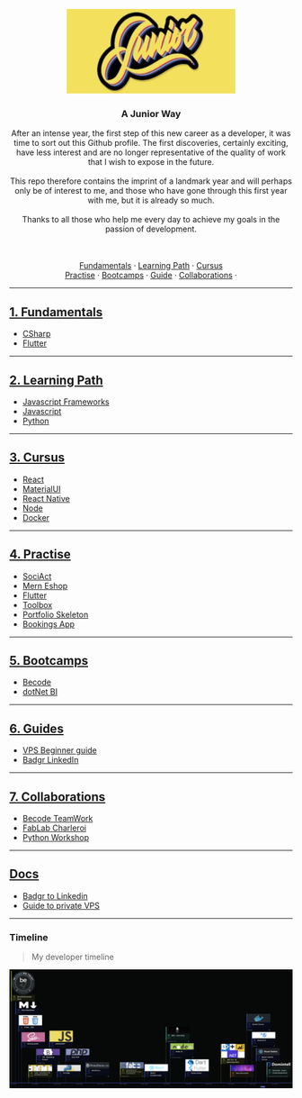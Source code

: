 
<p align="center">
    <img src="./images/junior.png" alt="Logo" width="300" height=150">
</p>

<h3 align="center">A Junior Way</h3>

<p align="center">
    After an intense year, the first step of this new career as a developer, it was time to sort out this Github profile.
The first discoveries, certainly exciting, have less interest and are no longer representative of the quality of work
that I wish to expose in the future.
<br />
<br />
This repo therefore contains the imprint of a landmark year and will perhaps only be of interest to me, and those who
have gone through this first year with me, but it is already so much.
<br />
<br />
Thanks to all those who help me every day to achieve my goals in the passion of development.
</p>
<p align="center">
    <br />
    <br />
    <a href="#fundamentals">Fundamentals</a>
    ·
    <a href="#learning-path">Learning Path</a>
    ·
    <a href="#cursus">Cursus</a>
    <br />
    <a href="#practise">Practise</a>
    ·
    <a href="#bootcamps">Bootcamps</a>
    ·
    <a href="#guides">Guide</a>
    ·
    <a href="#collaborations">Collaborations</a>
    ·
</p>

---

##  [1. Fundamentals](https://github.com/nicode-io/A_Junior_Way/tree/main/02-Fundamentals)

*   [CSharp]()
*   [Flutter]()

---

##  [2. Learning Path]()

*   [Javascript Frameworks]()
*   [Javascript]()
*   [Python]()

---

##  [3. Cursus]()

*   [React]() 
*   [MaterialUI]()
*   [React Native]()
*   [Node]()
*   [Docker]()

---

##  [4. Practise]()

*   [SociAct]()
*   [Mern Eshop]()
*   [Flutter]()
*   [Toolbox]()
*   [Portfolio Skeleton]()
*   [Bookings App]()

---

##  [5. Bootcamps]()

*   [Becode]()
*   [dotNet BI]()

---

##  [6. Guides]()

*   [VPS Beginner guide]()
*   [Badgr LinkedIn]()

---

##  [7. Collaborations]()

*   [Becode TeamWork]()
*   [FabLab Charleroi]()
*   [Python Workshop]()

---

##  [Docs](https://github.com/nicode-io/A_Junior_Way/tree/main/04-Docs)

*   [Badgr to Linkedin](https://github.com/nicode-io/A_Junior_Way/tree/main/04-Docs/01-Badgr-To-LinkedIn)
*   [Guide to private VPS](https://github.com/nicode-io/A_Junior_Way/tree/main/04-Docs/02-Guide_to_private_server)

---

### Timeline

> My developer timeline

![Timeline](https://github.com/nicode-io/nicode-io/blob/master/images/Timeline.png)
